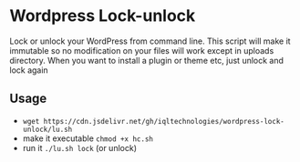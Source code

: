 # Wordpress Lock-unlock

Lock or unlock your WordPress from command line. This script will make it immutable so no modification on your files will work except in uploads directory.
When you want to install a plugin or theme etc, just unlock and lock again

## Usage 
- `wget https://cdn.jsdelivr.net/gh/iqltechnologies/wordpress-lock-unlock/lu.sh`
- make it executable `chmod +x hc.sh`
- run it `./lu.sh lock` (or unlock)

  
